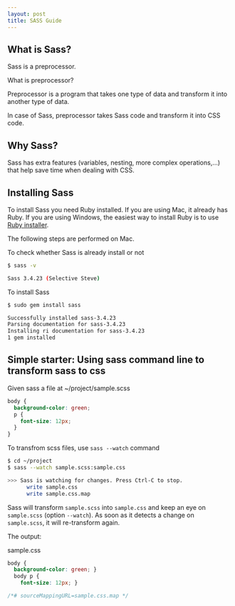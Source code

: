 ```yaml
---
layout: post
title: SASS Guide
---
```


## What is Sass? 
Sass is a preprocessor. 

What is preprocessor? 

Preprocessor is a program that takes one type of data and transform it into another type of data.

In case of Sass, preprocessor takes Sass code and transform it into CSS code. 


## Why Sass? 

Sass has extra features (variables, nesting, more complex operations,...) that help save time when dealing with CSS.

## Installing Sass

To install Sass you need Ruby installed. If you are using Mac, it already has Ruby. If you are using Windows, the easiest way to install Ruby is to use [Ruby installer](https://rubyinstaller.org/).

The following steps are performed on Mac.

To check whether Sass is already install or not 

```bash
$ sass -v

Sass 3.4.23 (Selective Steve)
```

To install Sass

```bash
$ sudo gem install sass

Successfully installed sass-3.4.23
Parsing documentation for sass-3.4.23
Installing ri documentation for sass-3.4.23
1 gem installed
```

## Simple starter: Using sass command line to transform sass to css

Given sass a file at ~/project/sample.scss

```scss
body {
  background-color: green;
  p {
    font-size: 12px;
  }
}
```

To transfrom scss files, use `sass --watch` command

```bash 
$ cd ~/project
$ sass --watch sample.scss:sample.css

>>> Sass is watching for changes. Press Ctrl-C to stop.
      write sample.css
      write sample.css.map
```

Sass will transform `sample.scss` into `sample.css` and keep an eye on `sample.scss` (option `--watch`). As soon as it detects a change on `sample.scss`, it will re-transform again. 

The output: 

sample.css

```css
body {
  background-color: green; }
  body p {
    font-size: 12px; }

/*# sourceMappingURL=sample.css.map */
```

